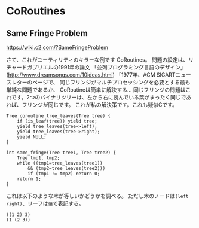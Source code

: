 # CoRoutines
## Same Fringe Problem
https://wiki.c2.com/?SameFringeProblem

さて、これがユーティリティのキラーな例です CoRoutines。
問題の設定は、リチャードガブリエルの1991年の論文
「並列プログラミング言語のデザイン」
(http://www.dreamsongs.com/10ideas.html)
「1977年、ACM SIGARTニュースレターのページで、
同じフリンジがマルチプロセッシングを必要とする最も単純な問題であるか、
CoRoutineは簡単に解決する...
同じフリンジの問題はこれです。2つのバイナリツリーは、左から右に読んでいる葉がまったく同じであれば、フリンジが同じです。
これが私の解決策です。これも疑似Cです。

```
Tree coroutine tree_leaves(Tree tree) {
    if (is_leaf(tree)) yield tree;
    yield tree_leaves(tree->left);
    yield tree_leaves(tree->right);
    yield NULL;
}

int same_fringe(Tree tree1, Tree tree2) {
    Tree tmp1, tmp2;
    while ((tmp1=tree_leaves(tree1))
        && (tmp2=tree_leaves(tree2)))
        if (tmp1 != tmp2) return 0;
    return 1;
}

```

これは以下のような木が等しいかどうかを調べる。
ただし木のノードは`(left right)`、リーフは`値`で表記する。

```
((1 2) 3)
(1 (2 3))
```